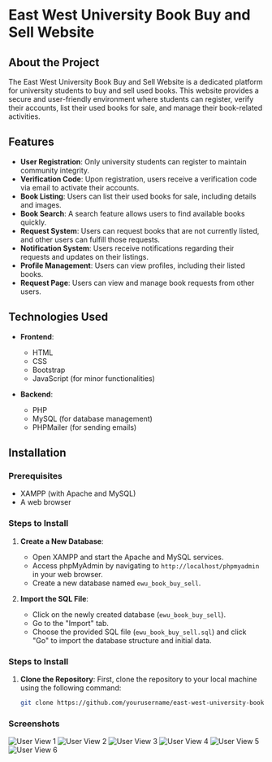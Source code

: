 # East West University Book Buy and Sell Website

## About the Project
The East West University Book Buy and Sell Website is a dedicated platform for university students to buy and sell used books. This website provides a secure and user-friendly environment where students can register, verify their accounts, list their used books for sale, and manage their book-related activities.

## Features
- **User Registration**: Only university students can register to maintain community integrity.
- **Verification Code**: Upon registration, users receive a verification code via email to activate their accounts.
- **Book Listing**: Users can list their used books for sale, including details and images.
- **Book Search**: A search feature allows users to find available books quickly.
- **Request System**: Users can request books that are not currently listed, and other users can fulfill those requests.
- **Notification System**: Users receive notifications regarding their requests and updates on their listings.
- **Profile Management**: Users can view profiles, including their listed books.
- **Request Page**: Users can view and manage book requests from other users.

## Technologies Used
- **Frontend**: 
  - HTML
  - CSS
  - Bootstrap
  - JavaScript (for minor functionalities)
  
- **Backend**: 
  - PHP
  - MySQL (for database management)
  - PHPMailer (for sending emails)

## Installation

### Prerequisites
- XAMPP (with Apache and MySQL)
- A web browser

### Steps to Install

1. **Create a New Database**:
   - Open XAMPP and start the Apache and MySQL services.
   - Access phpMyAdmin by navigating to `http://localhost/phpmyadmin` in your web browser.
   - Create a new database named `ewu_book_buy_sell`.

2. **Import the SQL File**:
   - Click on the newly created database (`ewu_book_buy_sell`).
   - Go to the "Import" tab.
   - Choose the provided SQL file (`ewu_book_buy_sell.sql`) and click "Go" to import the database structure and initial data.


### Steps to Install

1. **Clone the Repository**:
   First, clone the repository to your local machine using the following command:
   ```bash
   git clone https://github.com/yourusername/east-west-university-book-buy-sell.git

### Screenshots
![User View 1](images/01.PNG)
![User View 2](images/02.PNG)
![User View 3](images/03.PNG)
![User View 4](images/04.PNG)
![User View 5](images/05.PNG)
![User View 6](images/06.PNG)
